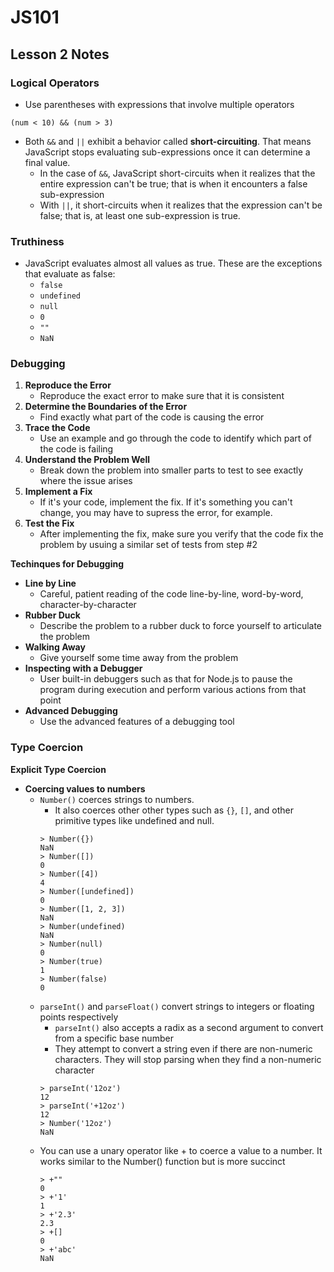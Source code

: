 # JS101

## Lesson 2 Notes

### Logical Operators
- Use parentheses with expressions that involve multiple operators

```
(num < 10) && (num > 3)
```

- Both `&&` and `||` exhibit a behavior called **short-circuiting**. That means JavaScript stops evaluating sub-expressions once it can determine a final value.
  - In the case of `&&`, JavaScript short-circuits when it realizes that the entire expression can't be true; that is when it encounters a false sub-expression
  - With `||`, it short-circuits when it realizes that the expression can't be false; that is, at least one sub-expression is true.

### Truthiness
- JavaScript evaluates almost all values as true. These are the exceptions that evaluate as false:
  - `false`
  - `undefined`
  - `null`
  - `0`
  - `""`
  - `NaN`

### Debugging
1. **Reproduce the Error**
   - Reproduce the exact error to make sure that it is consistent
1. **Determine the Boundaries of the Error**
   - Find exactly what part of the code is causing the error
1. **Trace the Code**
   - Use an example and go through the code to identify which part of the code is failing
1. **Understand the Problem Well**
   - Break down the problem into smaller parts to test to see exactly where the issue arises
1. **Implement a Fix**
   - If it's your code, implement the fix. If it's something you can't change, you may have to supress the error, for example.
1. **Test the Fix**
   - After implementing the fix, make sure you verify that the code fix the problem by usuing a similar set of tests from step #2

**Techinques for Debugging**
- **Line by Line**
  - Careful, patient reading of the code line-by-line, word-by-word, character-by-character
- **Rubber Duck**
  - Describe the problem to a rubber duck to force yourself to articulate the problem
- **Walking Away**
  - Give yourself some time away from the problem
- **Inspecting with a Debugger**
  - User built-in debuggers such as that for Node.js to pause the program during execution and perform various actions from that point 
- **Advanced Debugging**
  - Use the advanced features of a debugging tool

### Type Coercion
**Explicit Type Coercion**
- **Coercing values to numbers**
  - `Number()` coerces strings to numbers. 
    - It also coerces other other types such as `{}`, `[]`, and other primitive types like undefined and null.
    ```
    > Number({})
    NaN
    > Number([])
    0
    > Number([4])
    4
    > Number([undefined])
    0
    > Number([1, 2, 3])
    NaN
    > Number(undefined)
    NaN
    > Number(null)
    0
    > Number(true)
    1
    > Number(false)
    0
    ```
  - `parseInt()` and `parseFloat()` convert strings to integers or floating points respectively
    - `parseInt()` also accepts a radix as a second argument to convert from a specific base number
    - They attempt to convert a string even if there are non-numeric characters. They will stop parsing when they find a non-numeric character
    ```
    > parseInt('12oz')
    12
    > parseInt('+12oz')
    12
    > Number('12oz')
    NaN
    ```
  - You can use a unary operator like + to coerce a value to a number. It works similar to the Number() function but is more succinct
    ```
    > +""
    0
    > +'1'
    1
    > +'2.3'
    2.3
    > +[]
    0
    > +'abc'
    NaN
    ```